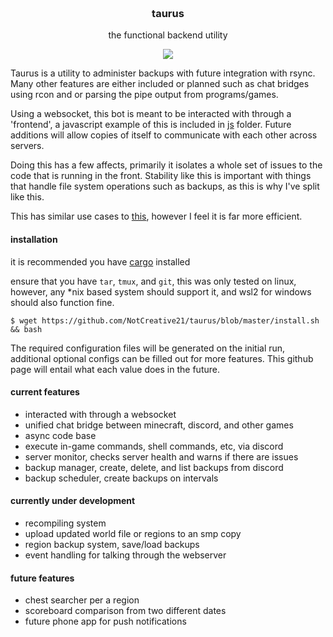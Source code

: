 <h3 align="center">
	<br>
	taurus
	<br>
</h3>

<p align="center">the functional backend utility</p>

<p align="center">
	<a href="./LICENSE"><img src="https://img.shields.io/badge/license-GPL%20v3.0-blue.svg"></a>
</p>

Taurus is a utility to administer backups with future integration with rsync. Many other features are either included or planned such as chat bridges using rcon and or parsing the pipe output from programs/games. 

Using a websocket, this bot is meant to be interacted with through a 'frontend', a javascript example of this is included in [js](./js/frontend.js) folder. Future additions will allow copies of itself to communicate with each other across servers.

Doing this has a few affects, primarily it isolates a whole set of issues to the code that is running in the front. Stability like this is important with things that handle file system operations such as backups, as this is why I've split like this. 

This has similar use cases to [this](https://github.com/NotCreative21/hypnos_core), however I feel it is far more efficient.

#### installation

it is recommended you have [cargo](https://doc.rust-lang.org/cargo/getting-started/installation.html) installed

ensure that you have `tar`, `tmux`, and `git`, this was only tested on linux, however, any *nix based system should support it, and wsl2 for windows should also function fine. 

```
$ wget https://github.com/NotCreative21/taurus/blob/master/install.sh && bash
```

The required configuration files will be generated on the initial run, additional optional configs can be filled out for more features. This github page will entail what each value does in the future.

#### current features
* interacted with through a websocket
* unified chat bridge between minecraft, discord, and other games
* async code base
* execute in-game commands, shell commands, etc, via discord
* server monitor, checks server health and warns if there are issues
* backup manager, create, delete, and list backups from discord
* backup scheduler, create backups on intervals

#### currently under development
* recompiling system
* upload updated world file or regions to an smp copy
* region backup system, save/load backups
* event handling for talking through the webserver

#### future features
* chest searcher per a region
* scoreboard comparison from two different dates
* future phone app for push notifications
